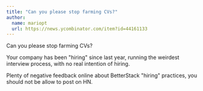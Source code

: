 ```yaml
---
title: "Can you please stop farming CVs?"
author:
  name: mariopt
  url: https://news.ycombinator.com/item?id=44161133
---
```

Can you please stop farming CVs?

Your company has been &quot;hiring&quot; since last year, running the weirdest interview process, with no real intention of hiring.

Plenty of negative feedback online about BetterStack &quot;hiring&quot; practices, you should not be allow to post on HN.
<JobApplication />
